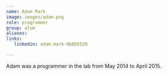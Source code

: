 ```yaml
---
name: Adam Mark
image: images/adam.png
role: programmer
group: alum
aliases:
links:
   linkedin: adam-mark-9b8b5520

---
```


Adam was a programmer in the lab from May 2014 to April 2015.